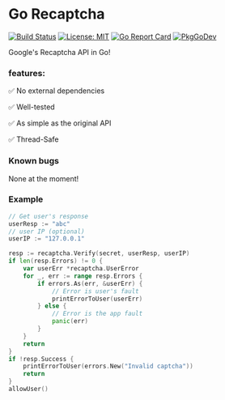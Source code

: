 # Go Recaptcha
[![Build Status](https://claudio4.visualstudio.com/go-recaptcha/_apis/build/status/claudio4.go-recaptcha?branchName=master)](https://claudio4.visualstudio.com/go-recaptcha/_build/latest?definitionId=1&branchName=master)
[![License: MIT](https://img.shields.io/badge/License-MIT-yellow.svg)](https://github.com/claudio4/go-recaptcha/blob/master/LICENSE)
[![Go Report Card](https://goreportcard.com/badge/github.com/claudio4/go-recaptcha)](https://goreportcard.com/report/github.com/claudio4/go-recaptcha)
[![PkgGoDev](https://pkg.go.dev/badge/github.com/claudio4/go-recaptcha)](https://pkg.go.dev/github.com/claudio4/go-recaptcha?tab=doc)

Google's Recaptcha API in Go!
### features:
:white_check_mark: No external dependencies

:white_check_mark: Well-tested

:white_check_mark: As simple as the original API

:white_check_mark: Thread-Safe


### Known bugs
None at the moment!

### Example
```go
// Get user's response
userResp := "abc"
// user IP (optional)
userIP := "127.0.0.1"

resp := recaptcha.Verify(secret, userResp, userIP)
if len(resp.Errors) != 0 {
	var userErr *recaptcha.UserError
	for _, err := range resp.Errors {
		if errors.As(err, &userErr) {
			// Error is user's fault
			printErrorToUser(userErr)
		} else {
			// Error is the app fault
			panic(err)
		}
	}
	return
}
if !resp.Success {
	printErrorToUser(errors.New("Invalid captcha"))
	return
}
allowUser()
```
